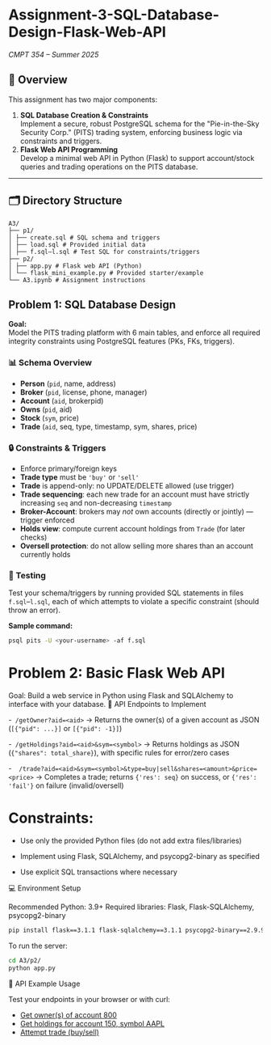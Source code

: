 # Assignment-3-SQL-Database-Design-Flask-Web-API
*CMPT 354 – Summer 2025*  
## 📄 Overview

This assignment has two major components:
1. **SQL Database Creation & Constraints**  
   Implement a secure, robust PostgreSQL schema for the "Pie-in-the-Sky Security Corp." (PITS) trading system, enforcing business logic via constraints and triggers.
2. **Flask Web API Programming**  
   Develop a minimal web API in Python (Flask) to support account/stock queries and trading operations on the PITS database.

---

## 🗂️ Directory Structure
```
A3/
├── p1/
│ ├── create.sql # SQL schema and triggers
│ ├── load.sql # Provided initial data
│ ├── f.sql–l.sql # Test SQL for constraints/triggers
├── p2/
│ ├── app.py # Flask web API (Python)
│ └── flask_mini_example.py # Provided starter/example
└── A3.ipynb # Assignment instructions
```
## Problem 1: SQL Database Design

**Goal:**  
Model the PITS trading platform with 6 main tables, and enforce all required integrity constraints using PostgreSQL features (PKs, FKs, triggers).

### 📊 Schema Overview

- **Person** (`pid`, name, address)
- **Broker** (`pid`, license, phone, manager)
- **Account** (`aid`, brokerpid)
- **Owns** (`pid`, aid)
- **Stock** (`sym`, price)
- **Trade** (`aid`, seq, type, timestamp, sym, shares, price)

### 🔒 Constraints & Triggers

- Enforce primary/foreign keys
- **Trade type** must be `'buy'` or `'sell'`
- **Trade** is append-only: no UPDATE/DELETE allowed (use trigger)
- **Trade sequencing**: each new trade for an account must have strictly increasing `seq` and non-decreasing `timestamp`
- **Broker-Account**: brokers may *not* own accounts (directly or jointly) — trigger enforced
- **Holds view**: compute current account holdings from `Trade` (for later checks)
- **Oversell protection**: do not allow selling more shares than an account currently holds

### 🧪 Testing

Test your schema/triggers by running provided SQL statements in files `f.sql`–`l.sql`, each of which attempts to violate a specific constraint (should throw an error).

**Sample command:**
```bash
psql pits -U <your-username> -af f.sql
```
# Problem 2: Basic Flask Web API
Goal:
Build a web service in Python using Flask and SQLAlchemy to interface with your database.
🧩 API Endpoints to Implement

   -``` /getOwner?aid=<aid>```
    → Returns the owner(s) of a given account as JSON (```[{"pid": ...}]``` or ```[{"pid": -1}]```)

   -``` /getHoldings?aid=<aid>&sym=<symbol>```
    → Returns holdings as JSON (```{"shares": total_share}```), with specific rules for error/zero cases

  -```  /trade?aid=<aid>&sym=<symbol>&type=buy|sell&shares=<amount>&price=<price>```
    → Completes a trade; returns ```{'res': seq}``` on success, or ```{'res': 'fail'}``` on failure (invalid/oversell)

# Constraints:

  -  Use only the provided Python files (do not add extra files/libraries)

  -  Implement using Flask, SQLAlchemy, and psycopg2-binary as specified

   - Use explicit SQL transactions where necessary

💻 Environment Setup

Recommended Python: 3.9+
Required libraries: Flask, Flask-SQLAlchemy, psycopg2-binary
```bash
pip install flask==3.1.1 flask-sqlalchemy==3.1.1 psycopg2-binary==2.9.9
```
To run the server:
```bash
cd A3/p2/
python app.py

```
🧪 API Example Usage

Test your endpoints in your browser or with curl:

- [Get owner(s) of account 800](http://127.0.0.1:5000/getOwner?aid=800)
- [Get holdings for account 150, symbol AAPL](http://127.0.0.1:5000/getHoldings?aid=150&sym=AAPL)
- [Attempt trade (buy/sell)](http://127.0.0.1:5000/trade?aid=300&sym=GOOGL&type=buy&shares=100.00&price=99.99)
